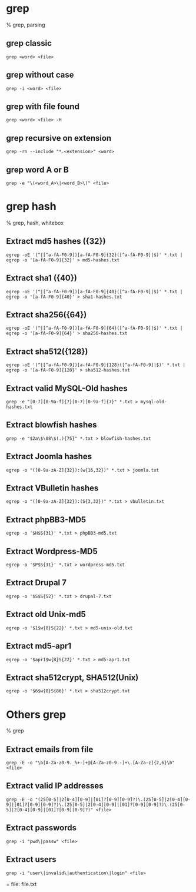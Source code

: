 # grep

% grep, parsing

## grep classic
```
grep <word> <file>
```

## grep without case
```
grep -i <word> <file>
```

## grep with file found
```
grep <word> <file> -H
```

## grep recursive on extension
```
grep -rn --include "*.<extension>" <word>
```

## grep word A or B
```
grep -e "\(<word_A>\|<word_B>\)" <file>
```

# grep hash

% grep, hash, whitebox

## Extract md5 hashes ({32})
```
egrep -oE '(^|[^a-fA-F0-9])[a-fA-F0-9]{32}([^a-fA-F0-9]|$)' *.txt | egrep -o '[a-fA-F0-9]{32}' > md5-hashes.txt
```

## Extract sha1 ({40})
```
egrep -oE '(^|[^a-fA-F0-9])[a-fA-F0-9]{40}([^a-fA-F0-9]|$)' *.txt | egrep -o '[a-fA-F0-9]{40}' > sha1-hashes.txt
```

## Extract sha256({64})
```
egrep -oE '(^|[^a-fA-F0-9])[a-fA-F0-9]{64}([^a-fA-F0-9]|$)' *.txt | egrep -o '[a-fA-F0-9]{64}' > sha256-hashes.txt
```

## Extract sha512({128})
```
egrep -oE '(^|[^a-fA-F0-9])[a-fA-F0-9]{128}([^a-fA-F0-9]|$)' *.txt | egrep -o '[a-fA-F0-9]{128}' > sha512-hashes.txt
```

## Extract valid MySQL-Old hashes
```
grep -e "[0-7][0-9a-f]{7}[0-7][0-9a-f]{7}" *.txt > mysql-old-hashes.txt
```

## Extract blowfish hashes
```
grep -e "$2a\$\08\$(.){75}" *.txt > blowfish-hashes.txt
```

## Extract Joomla hashes
```
egrep -o "([0-9a-zA-Z]{32}):(w{16,32})" *.txt > joomla.txt
```

## Extract VBulletin hashes
```
egrep -o "([0-9a-zA-Z]{32}):(S{3,32})" *.txt > vbulletin.txt
```

## Extract phpBB3-MD5
```
egrep -o '$H$S{31}' *.txt > phpBB3-md5.txt
```

## Extract Wordpress-MD5
```
egrep -o '$P$S{31}' *.txt > wordpress-md5.txt
```

## Extract Drupal 7
```
egrep -o '$S$S{52}' *.txt > drupal-7.txt
```

## Extract old Unix-md5
```
egrep -o '$1$w{8}S{22}' *.txt > md5-unix-old.txt
```

## Extract md5-apr1
```
egrep -o '$apr1$w{8}S{22}' *.txt > md5-apr1.txt
```

## Extract sha512crypt, SHA512(Unix)
```
egrep -o '$6$w{8}S{86}' *.txt > sha512crypt.txt
```


# Others grep

% grep

## Extract emails from file
```
grep -E -o "\b[A-Za-z0-9._%+-]+@[A-Za-z0-9.-]+\.[A-Za-z]{2,6}\b" <file>
```

## Extract valid IP addresses
```
grep -E -o "(25[0-5]|2[0-4][0-9]|[01]?[0-9][0-9]?)\.(25[0-5]|2[0-4][0-9]|[01]?[0-9][0-9]?)\.(25[0-5]|2[0-4][0-9]|[01]?[0-9][0-9]?)\.(25[0-5]|2[0-4][0-9]|[01]?[0-9][0-9]?)" <file>
```

## Extract passwords
```
grep -i "pwd\|passw" <file>
```

## Extract users
```
grep -i "user\|invalid\|authentication\|login" <file>
```

= file: file.txt